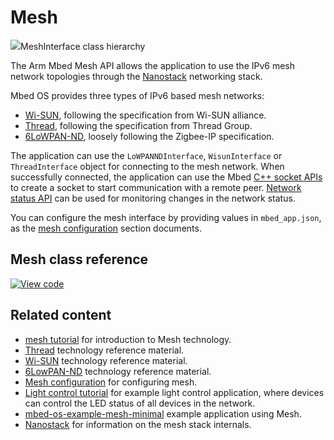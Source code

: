 <h1 id="mesh-api">Mesh</h1>

<span class="images">![](https://os.mbed.com/docs/development/mbed-os-api-doxy/class_mesh_interface.png)<span>MeshInterface class hierarchy</span></span>

The Arm Mbed Mesh API allows the application to use the IPv6 mesh network topologies through the [Nanostack](../reference/nanostack-introduction-tech.html) networking stack. 

Mbed OS provides three types of IPv6 based mesh networks:

- [Wi-SUN](../reference/wisun-tech.html), following the specification from Wi-SUN alliance.
- [Thread](../reference/thread-tech.html), following the specification from Thread Group.
- [6LoWPAN-ND](../reference/6LoWPAN-ND-tech.html), loosely following the Zigbee-IP specification.

The application can use the `LoWPANNDInterface`, `WisunInterface` or `ThreadInterface` object for connecting to the mesh network. When successfully connected, the application can use the Mbed [C++ socket APIs](network-socket.html) to create a socket to start communication with a remote peer. [Network status API](network-status.html) can be used for monitoring changes in the network status.

You can configure the mesh interface by providing values in `mbed_app.json`, as the [mesh configuration](../reference/configuration-mesh.html) section documents.

## Mesh class reference

[![View code](https://www.mbed.com/embed/?type=library)](https://os.mbed.com/docs/development/mbed-os-api-doxy/class_mesh_interface.html)

## Related content

 - [mesh tutorial](../tutorial/mesh-tutorial.html) for introduction to Mesh technology.
- [Thread](../reference/thread-tech.html) technology reference material.
- [Wi-SUN](../reference/wisun-tech.html) technology reference material.
- [6LowPAN-ND](../reference/6LoWPAN-ND-tech.html) technology reference material.
- [Mesh configuration](../reference/configuration-mesh.html) for configuring mesh.
- [Light control tutorial](../tutorials/light-control.html) for example light control application, where devices can control the LED status of all devices in the network.
 - [mbed-os-example-mesh-minimal](https://github.com/ARMmbed/mbed-os-example-mesh-minimal) example application using Mesh.
- [Nanostack](../reference/nanostack-introduction-tech.html) for information on the mesh stack internals.
